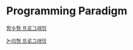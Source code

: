 # Programming Paradigm

[함수형 프로그래밍](Programming%20Paradigm%20dd6bb412dcbc470ea6b8f45915bdc62b/%E1%84%92%E1%85%A1%E1%86%B7%E1%84%89%E1%85%AE%E1%84%92%E1%85%A7%E1%86%BC%20%E1%84%91%E1%85%B3%E1%84%85%E1%85%A9%E1%84%80%E1%85%B3%E1%84%85%E1%85%A2%E1%84%86%E1%85%B5%E1%86%BC%20e3e197165cf648668f3787549aa83bbc.md)

[논리형 프로그래밍](Programming%20Paradigm%20dd6bb412dcbc470ea6b8f45915bdc62b/%E1%84%82%E1%85%A9%E1%86%AB%E1%84%85%E1%85%B5%E1%84%92%E1%85%A7%E1%86%BC%20%E1%84%91%E1%85%B3%E1%84%85%E1%85%A9%E1%84%80%E1%85%B3%E1%84%85%E1%85%A2%E1%84%86%E1%85%B5%E1%86%BC%208e0e209f6dad47249e16031a6aada914.md)